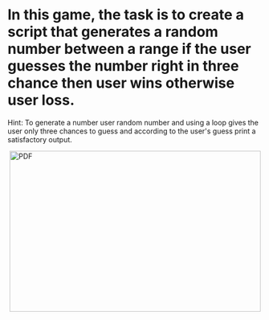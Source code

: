 # In this game, the task is to create a script that generates a random number between a range if the user guesses the number right in three chance then user wins otherwise user loss.

Hint: To generate a number user random number and using a loop gives the user only three chances to guess and according to the user's guess print a satisfactory output.

  <img align="right" alt="PDF" src="https://github.com/Ayush7614/Amazing-Python-Scripts/blob/master/Guess%20The%20Number%20Game/Guess%20the%20Number.pdf?raw=true" width="500" height="320" />
